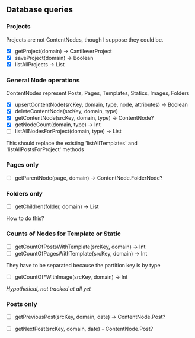 ## Database queries

### Projects

Projects are not ContentNodes, though I suppose they could be.

-[x] getProject(domain) -> CantileverProject
-[x] saveProject(domain) -> Boolean
-[x] listAllProjects -> List<CantileverProject>

### General Node operations

ContentNodes represent Posts, Pages, Templates, Statics, Images, Folders

-[x] upsertContentNode(srcKey, domain, type, node, attributes) -> Boolean
-[x] deleteContentNode(srcKey, domain, type)
-[x] getContentNode(srcKey, domain, type) -> ContentNode?
-[x] getNodeCount(domain, type) -> Int
-[ ] listAllNodesForProject(domain, type) -> List<ContentNode>

This should replace the existing 'listAllTemplates' and 'listAllPostsForProject' methods

### Pages only

-[ ] getParentNode(page, domain) -> ContentNode.FolderNode?

### Folders only

-[ ] getChildren(folder, domain) -> List<ContentNode>

How to do this?

### Counts of Nodes for Template or Static

-[ ] getCountOfPostsWithTemplate(srcKey, domain) -> Int
-[ ] getCountOfPagesWithTemplate(srcKey, domain) -> Int

They have to be separated because the partition key is by type

-[ ] getCountOf*WithImage(srcKey, domain) -> Int

_Hypothetical, not tracked at all yet_

### Posts only

-[ ] getPreviousPost(srcKey, domain, date) -> ContentNode.Post?
-[ ] getNextPost(srcKey, domain, date) - ContentNode.Post?

